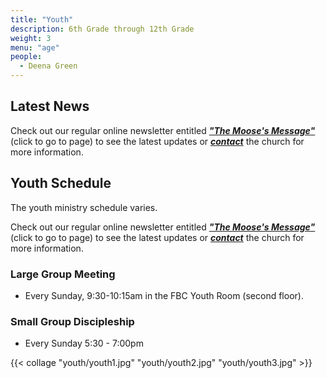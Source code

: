```yaml
---
title: "Youth"
description: 6th Grade through 12th Grade
weight: 3
menu: "age"
people:
  - Deena Green
---
```

## Latest News
Check out our regular online newsletter entitled ***["The Moose's Message"](https://fbcmuncie.churchcenter.com/pages/youth-the-mooses-message)*** (click to go to page)  to see the latest updates
 or ***[contact](https://fbcmuncie.org/contact/)*** the church for more information.

## Youth Schedule

The youth ministry schedule varies.

Check out our regular online newsletter entitled ***["The Moose's Message"](https://fbcmuncie.churchcenter.com/pages/youth-the-mooses-message)*** (click to go to page)  to see the latest updates
 or ***[contact](https://fbcmuncie.org/contact/)*** the church for more information.

### Large Group Meeting
- Every Sunday, 9:30-10:15am in the FBC Youth Room (second floor).

### Small Group Discipleship
- Every Sunday 5:30 - 7:00pm

<!-- {{< youth-schedule >}} -->


{{< collage "youth/youth1.jpg" "youth/youth2.jpg"
 "youth/youth3.jpg" >}}
